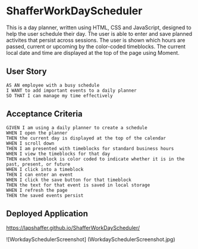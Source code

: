 # ShafferWorkDayScheduler
This is a day planner, written using HTML, CSS and JavaScript, designed to help the user schedule their day. The user is able to enter and save planned activites that persist across sessions. The user is shown which hours are passed, current or upcoming by the color-coded timeblocks. The current local date and time are displayed at the top of the page using Moment.

## User Story

```
AS AN employee with a busy schedule
I WANT to add important events to a daily planner
SO THAT I can manage my time effectively
```

## Acceptance Criteria

```
GIVEN I am using a daily planner to create a schedule
WHEN I open the planner
THEN the current day is displayed at the top of the calendar
WHEN I scroll down
THEN I am presented with timeblocks for standard business hours
WHEN I view the timeblocks for that day
THEN each timeblock is color coded to indicate whether it is in the past, present, or future
WHEN I click into a timeblock
THEN I can enter an event
WHEN I click the save button for that timeblock
THEN the text for that event is saved in local storage
WHEN I refresh the page
THEN the saved events persist
```

## Deployed Application
 https://lapshaffer.github.io/ShafferWorkDayScheduler/

 ![WorkdaySchedulerScreenshot] (WorkdaySchedulerScreenshot.jpg)

